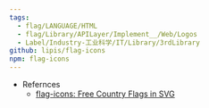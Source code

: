 ```yaml
---
tags:
  - flag/LANGUAGE/HTML
  - flag/Library/APILayer/Implement__/Web/Logos
  - Label/Industry-工业科学/IT/Library/3rdLibrary
github: lipis/flag-icons
npm: flag-icons
---
```


- Refernces
    - [flag-icons: Free Country Flags in SVG](https://flagicons.lipis.dev/)

